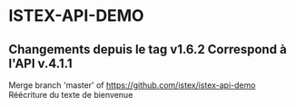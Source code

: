 ISTEX-API-DEMO
=============
Changements depuis le tag v1.6.2
Correspond à l'API v.4.1.1
-------------
 Merge branch 'master' of https://github.com/istex/istex-api-demo
Réécriture du texte de bienvenue

